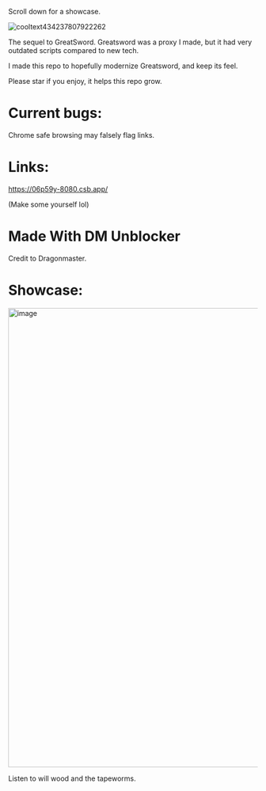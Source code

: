 Scroll down for a showcase.

![cooltext434237807922262](https://user-images.githubusercontent.com/119009502/233846585-d725d79c-6e1a-4b29-b2be-3f247ed6d9e5.png)

The sequel to GreatSword. Greatsword was a proxy I made, but it had very outdated scripts compared to new tech. 

I made this repo to hopefully modernize Greatsword, and keep its feel.

Please star if you enjoy, it helps this repo grow.

# Current bugs:
Chrome safe browsing may falsely flag links.
# Links:
https://06p59y-8080.csb.app/

(Make some yourself lol)

# Made With DM Unblocker

Credit to Dragonmaster.

# Showcase:

<img width="928" alt="image" src="https://user-images.githubusercontent.com/119009502/235515891-8d17cdea-aaec-45a0-87ed-fb3a4ba3978c.png">

Listen to will wood and the tapeworms.

